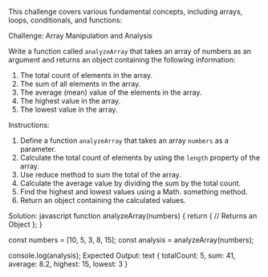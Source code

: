 This challenge covers various fundamental concepts, including arrays, loops, conditionals, and functions:

Challenge: Array Manipulation and Analysis

Write a function called `analyzeArray` that takes an array of numbers as an argument and returns an object containing the following information:

1. The total count of elements in the array.
2. The sum of all elements in the array.
3. The average (mean) value of the elements in the array.
4. The highest value in the array.
5. The lowest value in the array.

Instructions:

1. Define a function `analyzeArray` that takes an array `numbers` as a parameter.
2. Calculate the total count of elements by using the `length` property of the array.
3. Use reduce method to sum the total of the array.
4. Calculate the average value by dividing the sum by the total count.
5. Find the highest and lowest values using a Math. something method.
6. Return an object containing the calculated values.

Solution:
javascript
function analyzeArray(numbers) {
  return {
    // Returns an Object
  };
}

const numbers = [10, 5, 3, 8, 15];
const analysis = analyzeArray(numbers);

console.log(analysis);
Expected Output:
text
{
  totalCount: 5,
  sum: 41,
  average: 8.2,
  highest: 15,
  lowest: 3
}